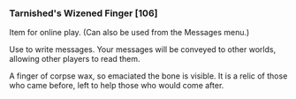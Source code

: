 ### Tarnished's Wizened Finger [106]

Item for online play. (Can also be used from the Messages menu.)

Use to write messages. Your messages will be conveyed to other worlds, allowing other players to read them.

A finger of corpse wax, so emaciated the bone is visible. It is a relic of those who came before, left to help those who would come after.